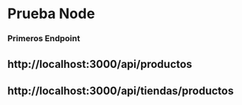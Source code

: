 # Prueba Node





### Primeros Endpoint 

## http://localhost:3000/api/productos

## http://localhost:3000/api/tiendas/productos